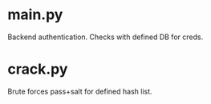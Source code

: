 # main.py
Backend authentication. Checks with defined DB for creds.

# crack.py
Brute forces pass+salt for defined hash list.
